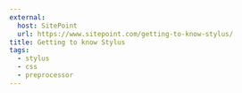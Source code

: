 ```yaml
---
external:
  host: SitePoint
  url: https://www.sitepoint.com/getting-to-know-stylus/
title: Getting to know Stylus
tags:
  - stylus
  - css
  - preprocessor
---
```

